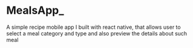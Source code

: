 # MealsApp_
 A simple recipe mobile app I built with react native, that allows user to select a meal category and type and also preview the details about such meal
